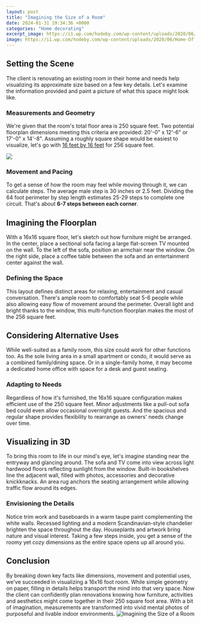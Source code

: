 ```yaml
---
layout: post
title: "Imagining the Size of a Room"
date: 2024-01-31 19:34:36 +0000
categories: "Home decorating"
excerpt_image: https://i1.wp.com/hodeby.com/wp-content/uploads/2020/06/Home-Offices_Dims-1.jpg?w=950&amp;ssl=1
image: https://i1.wp.com/hodeby.com/wp-content/uploads/2020/06/Home-Offices_Dims-1.jpg?w=950&amp;ssl=1
---
```


## Setting the Scene
The client is renovating an existing room in their home and needs help visualizing its approximate size based on a few key details. Let's examine the information provided and paint a picture of what this space might look like. 
### Measurements and Geometry
We're given that the room's total floor area is 250 square feet. Two potential floorplan dimensions meeting this criteria are provided: 20'-0" x 12'-6" or 17'-0" x 14'-8". Assuming a roughly square shape would be easiest to visualize, let's go with [16 feet by 16 feet](https://fistore.mysenprints.com/collection/aldama) for 256 square feet. 

![](https://i1.wp.com/hodeby.com/wp-content/uploads/2020/06/Living-Spaces-03_Living-Room_0_Dims.jpg?w=1200&amp;ssl=1)
### Movement and Pacing  
To get a sense of how the room may feel while moving through it, we can calculate steps. The average male step is 30 inches or 2.5 feet. Dividing the 64 foot perimeter by step length estimates 25-29 steps to complete one circuit. That's about **6-7 steps between each corner**.
## Imagining the Floorplan
With a 16x16 square floor, let's sketch out how furniture might be arranged. In the center, place a sectional sofa facing a large flat-screen TV mounted on the wall. To the left of the sofa, position an armchair near the window. On the right side, place a coffee table between the sofa and an entertainment center against the wall.
### Defining the Space
This layout defines distinct areas for relaxing, entertainment and casual conversation. There's ample room to comfortably seat 5-6 people while also allowing easy flow of movement around the perimeter. Overall light and bright thanks to the window, this multi-function floorplan makes the most of the 256 square feet.
## Considering Alternative Uses
While well-suited as a family room, this size could work for other functions too. As the sole living area in a small apartment or condo, it would serve as a combined family/dining space. Or in a single-family home, it may become a dedicated home office with space for a desk and guest seating.
### Adapting to Needs 
Regardless of how it's furnished, the 16x16 square configuration makes efficient use of the 250 square feet. Minor adjustments like a pull-out sofa bed could even allow occasional overnight guests. And the spacious and regular shape provides flexibility to rearrange as owners' needs change over time.
## Visualizing in 3D
To bring this room to life in our mind's eye, let's imagine standing near the entryway and glancing around. The sofa and TV come into view across light hardwood floors reflecting sunlight from the window. Built-in bookshelves line the adjacent wall, filled with photos, accessories and decorative knickknacks. An area rug anchors the seating arrangement while allowing traffic flow around its edges. 
### Envisioning the Details  
Notice trim work and baseboards in a warm taupe paint complementing the white walls. Recessed lighting and a modern Scandinavian-style chandelier brighten the space throughout the day. Houseplants and artwork bring nature and visual interest. Taking a few steps inside, you get a sense of the roomy yet cozy dimensions as the entire space opens up all around you.
## Conclusion
By breaking down key facts like dimensions, movement and potential uses, we've succeeded in visualizing a 16x16 foot room. While simple geometry on paper, filling in details helps transport the mind into that very space. Now the client can confidently plan renovations knowing how furniture, activities and aesthetics might come together in their 250 square foot area. With a bit of imagination, measurements are transformed into vivid mental photos of purposeful and livable indoor environments.
![Imagining the Size of a Room](https://i1.wp.com/hodeby.com/wp-content/uploads/2020/06/Home-Offices_Dims-1.jpg?w=950&amp;ssl=1)